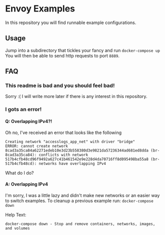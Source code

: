 Envoy Examples
==============

In this repository you will find runnable example configurations.

## Usage
Jump into a subdirectory that tickles your fancy and run `docker-compose up`
You will then be able to send http requests to port `8889`.

## FAQ
### This readme is bad and you should feel bad!
Sorry :(
I will write more later if there is any interest in this repository.

### I gots an error!
#### Q: Overlapping IPv4?!
Oh no, I've received an error that looks like the following

```
Creating network "accesslogs_app_net" with driver "bridge"
ERROR: cannot create network 8cad3a35ca84a62271edeb10e3d23b558380d3e9821da57236344ad681ed8dda (br-8cad3a35ca84): conflicts with network 517b4cfb48cd96f9492a627c41b461542e9e228d4da70716ff8d095498ba55a8 (br-517b4cfb48cd): networks have overlapping IPv4
```

What do I do?

#### A: Overlapping IPv4
I'm sorry, I was a little lazy and didn't make new networks or an easier way to switch examples.  To cleanup a previous example run:
```docker-compose down``` 

Help Text:
```
docker-compose down - Stop and remove containers, networks, images, and volumes
```
